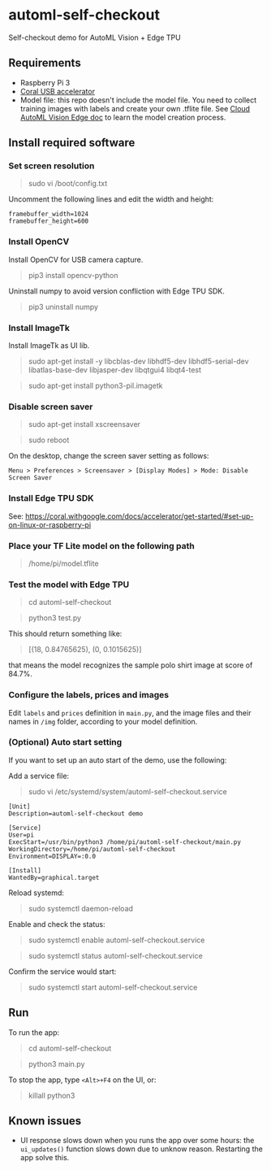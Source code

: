 # automl-self-checkout
Self-checkout demo for AutoML Vision + Edge TPU 

## Requirements
- Raspberry Pi 3
- [Coral USB accelerator](https://coral.withgoogle.com/products/accelerator)
- Model file: this repo doesn't include the model file. You need to collect training images with labels and create your own .tflite file. See [Cloud AutoML Vision Edge doc](https://cloud.google.com/vision/automl/docs/edge-quickstart) to learn the model creation process.

## Install required software

### Set screen resolution
> sudo vi /boot/config.txt

Uncomment the following lines and edit the width and height:

```
framebuffer_width=1024
framebuffer_height=600
```

### Install OpenCV

Install OpenCV for USB camera capture.

> pip3 install opencv-python 

Uninstall numpy to avoid version confliction with Edge TPU SDK.

> pip3 uninstall numpy

### Install ImageTk

Install ImageTk as UI lib.

> sudo apt-get install -y libcblas-dev libhdf5-dev libhdf5-serial-dev libatlas-base-dev libjasper-dev  libqtgui4  libqt4-test

> sudo apt-get install python3-pil.imagetk

### Disable screen saver

> sudo apt-get install xscreensaver

> sudo reboot

On the desktop, change the screen saver setting as follows:

```
Menu > Preferences > Screensaver > [Display Modes] > Mode: Disable Screen Saver
```

### Install Edge TPU SDK
See: https://coral.withgoogle.com/docs/accelerator/get-started/#set-up-on-linux-or-raspberry-pi

### Place your TF Lite model on the following path

> /home/pi/model.tflite

### Test the model with Edge TPU

> cd automl-self-checkout

> python3 test.py

This should return something like:

> [(18, 0.84765625), (0, 0.1015625)]

that means the model recognizes the sample polo shirt image at score of 84.7%.

### Configure the labels, prices and images

Edit `labels` and `prices` definition in `main.py`, and the image files and their names in `/img` folder, according to your model definition.

### (Optional) Auto start setting

If you want to set up an auto start of the demo, use the following:

Add a service file:

> sudo vi /etc/systemd/system/automl-self-checkout.service

```
[Unit]
Description=automl-self-checkout demo

[Service]
User=pi
ExecStart=/usr/bin/python3 /home/pi/automl-self-checkout/main.py
WorkingDirectory=/home/pi/automl-self-checkout
Environment=DISPLAY=:0.0

[Install]
WantedBy=graphical.target
```

Reload systemd:

> sudo systemctl daemon-reload

Enable and check the status:

> sudo systemctl enable automl-self-checkout.service

> sudo systemctl status automl-self-checkout.service

Confirm the service would start:

> sudo systemctl start automl-self-checkout.service

## Run 

To run the app:

> cd automl-self-checkout

> python3 main.py

To stop the app, type `<Alt>+F4` on the UI, or: 

> killall python3

## Known issues

- UI response slows down when you runs the app over some hours: the `ui_updates()` function slows down due to unknow reason. Restarting the app solve this.

